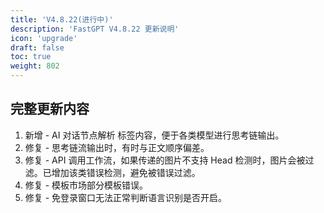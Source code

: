 ```yaml
---
title: 'V4.8.22(进行中)'
description: 'FastGPT V4.8.22 更新说明'
icon: 'upgrade'
draft: false
toc: true
weight: 802
---
```



## 完整更新内容

1. 新增 - AI 对话节点解析 <think></think> 标签内容，便于各类模型进行思考链输出。
2. 修复 - 思考链流输出时，有时与正文顺序偏差。
3. 修复 - API 调用工作流，如果传递的图片不支持 Head 检测时，图片会被过滤。已增加该类错误检测，避免被错误过滤。
4. 修复 - 模板市场部分模板错误。
5. 修复 - 免登录窗口无法正常判断语言识别是否开启。
